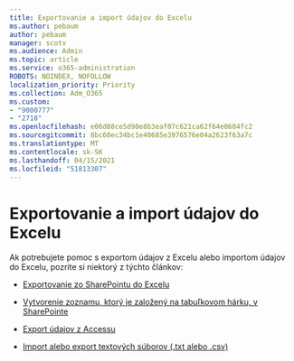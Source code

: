 ```yaml
---
title: Exportovanie a import údajov do Excelu
ms.author: pebaum
author: pebaum
manager: scotv
ms.audience: Admin
ms.topic: article
ms.service: o365-administration
ROBOTS: NOINDEX, NOFOLLOW
localization_priority: Priority
ms.collection: Adm_O365
ms.custom:
- "9000777"
- "2718"
ms.openlocfilehash: e06d88ce5d90e8b3eaf07c621ca62f64e0604fc2
ms.sourcegitcommit: 8bc60ec34bc1e40685e3976576e04a2623f63a7c
ms.translationtype: MT
ms.contentlocale: sk-SK
ms.lasthandoff: 04/15/2021
ms.locfileid: "51813307"
---
```

# <a name="exporting-and-importing-data-with-excel"></a>Exportovanie a import údajov do Excelu

Ak potrebujete pomoc s exportom údajov z Excelu alebo importom údajov do Excelu, pozrite si niektorý z týchto článkov:

- [Exportovanie zo SharePointu do Excelu](https://support.office.com/client/bfb2ea48-6118-4fa9-abb6-cced9424e5d9)

- [Vytvorenie zoznamu, ktorý je založený na tabuľkovom hárku, v SharePointe](https://support.office.com/article/Create-a-list-based-on-a-spreadsheet-380CFEB5-6E14-438E-988A-C2B9BEA574FA)

- [Export údajov z Accessu](https://support.office.com/client/64E974E6-AE43-4301-A53E-20463655B1A9)

- [Import alebo export textových súborov (.txt alebo .csv)](https://support.office.com/client/5250ac4c-663c-47ce-937b-339e391393ba)
